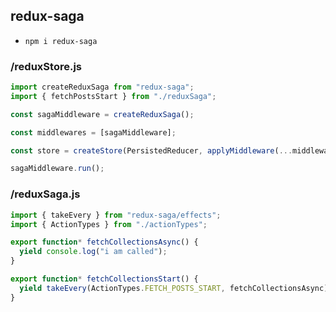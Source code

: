 ## redux-saga

- `npm i redux-saga`

### /reduxStore.js

```javascript
import createReduxSaga from "redux-saga";
import { fetchPostsStart } from "./reduxSaga";

const sagaMiddleware = createReduxSaga();

const middlewares = [sagaMiddleware];

const store = createStore(PersistedReducer, applyMiddleware(...middlewares));

sagaMiddleware.run();
```

### /reduxSaga.js

```javascript
import { takeEvery } from "redux-saga/effects";
import { ActionTypes } from "./actionTypes";

export function* fetchCollectionsAsync() {
  yield console.log("i am called");
}

export function* fetchCollectionsStart() {
  yield takeEvery(ActionTypes.FETCH_POSTS_START, fetchCollectionsAsync);
}
```
